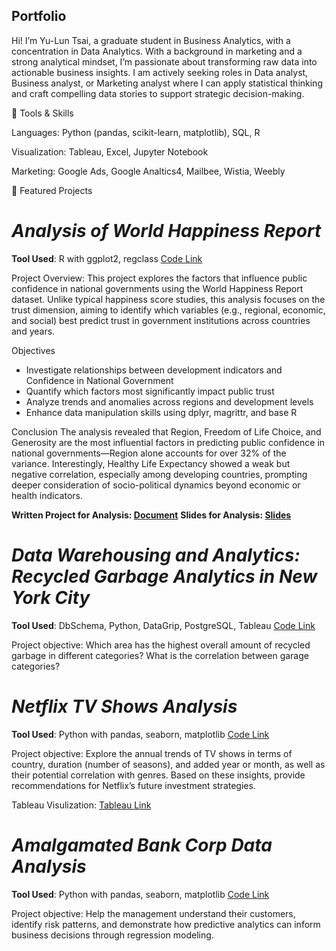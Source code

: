 ## Portfolio

Hi! I’m Yu-Lun Tsai, a graduate student in Business Analytics, with a concentration in Data Analytics. 
With a background in marketing and a strong analytical mindset, I’m passionate about transforming raw data into actionable business insights. I am actively seeking roles in Data analyst, Business analyst, or Marketing analyst where I can apply statistical thinking and craft compelling data stories to support strategic decision-making.


🔧 Tools & Skills

Languages: Python (pandas, scikit-learn, matplotlib), SQL, R

Visualization: Tableau, Excel, Jupyter Notebook

Marketing: Google Ads, Google Analtics4, Mailbee, Wistia, Weebly


📁 Featured Projects

# *Analysis of World Happiness Report*

**Tool Used**: R with ggplot2, regclass [Code Link](https://github.com/YulunTsai/Portfolio/blob/main/Projects/Analysis_of_World_Happiness_Report.R)

Project Overview: This project explores the factors that influence public confidence in national governments using the World Happiness Report dataset. Unlike typical happiness score studies, this analysis focuses on the trust dimension, aiming to identify which variables (e.g., regional, economic, and social) best predict trust in government institutions across countries and years.

Objectives
- Investigate relationships between development indicators and Confidence in National Government
- Quantify which factors most significantly impact public trust
- Analyze trends and anomalies across regions and development levels
- Enhance data manipulation skills using dplyr, magrittr, and base R

Conclusion
The analysis revealed that Region, Freedom of Life Choice, and Generosity are the most influential factors in predicting public confidence in national governments—Region alone accounts for over 32% of the variance. Interestingly, Healthy Life Expectancy showed a weak but negative correlation, especially among developing countries, prompting deeper consideration of socio-political dynamics beyond economic or health indicators.

**Written Project for Analysis: [Document](https://github.com/YulunTsai/Portfolio/blob/main/Documents/World%20Happiness%20Report/Analysis%20of%20World%20Happiness%20Report.pdf)**
**Slides for Analysis: [Slides](https://github.com/YulunTsai/Portfolio/blob/main/Documents/World%20Happiness%20Report/World%20Happiness%20Report%20Slide.pdf)**


# *Data Warehousing and Analytics: Recycled Garbage Analytics in New York City*

**Tool Used**: DbSchema, Python, DataGrip, PostgreSQL, Tableau [Code Link](https://github.com/YulunTsai/Data_Warehousing_for_Anlaytics)

Project objective: Which area has the highest overall amount of recycled garbage in different categories? What is the correlation between garage categories?

# *Netflix TV Shows Analysis*

**Tool Used**: Python with pandas, seaborn, matplotlib [Code Link](https://github.com/YulunTsai/Portfolio/blob/main/Projects/Netflix_Analysis_Cleaning_and_EDA.ipynb)

Project objective: Explore the annual trends of TV shows in terms of country, duration (number of seasons), and added year or month, as well as their potential correlation with genres. Based on these insights, provide recommendations for Netflix’s future investment strategies.

Tableau Visulization: [Tableau Link](https://public.tableau.com/views/Netflix_Genre_Dashboard/Dashboard1?:language=en-US&:sid=&:redirect=auth&:display_count=n&:origin=viz_share_link)

# *Amalgamated Bank Corp Data Analysis*

**Tool Used**: Python with pandas, seaborn, matplotlib [Code Link](https://github.com/YulunTsai/Portfolio/blob/main/Projects/Amalgamated%20Bank%20Corp_Data%20Analysis.ipynb)

Project objective: Help the management understand their customers, identify risk patterns, and demonstrate how predictive analytics can inform business decisions through regression modeling.

